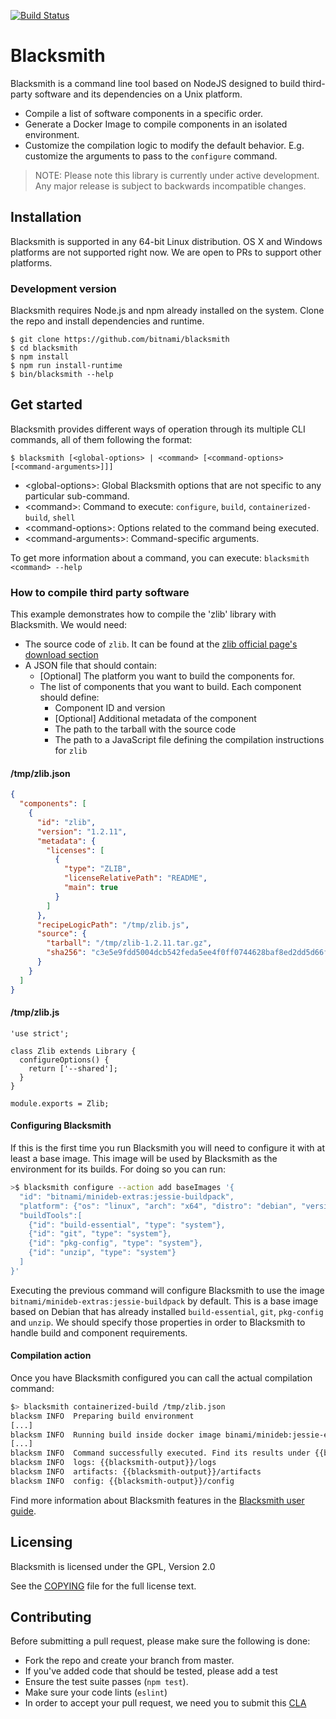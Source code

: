 [![Build Status](https://api.travis-ci.org/bitnami/blacksmith.svg?branch=master)](http://travis-ci.org/bitnami/blacksmith)

# Blacksmith

Blacksmith is a command line tool based on NodeJS designed to build third-party software and its dependencies on a Unix platform.

  * Compile a list of software components in a specific order.
  * Generate a Docker Image to compile components in an isolated environment.
  * Customize the compilation logic to modify the default behavior. E.g. customize the arguments to pass to the `configure` command.

>NOTE: Please note this library is currently under active development. Any major release is subject to backwards incompatible changes.

## Installation

Blacksmith is supported in any 64-bit Linux distribution. OS X and Windows platforms are not supported right now. We are open to PRs to support other platforms.

### Development version
Blacksmith requires Node.js and npm already installed on the system. Clone the repo and install dependencies and runtime.

```
$ git clone https://github.com/bitnami/blacksmith
$ cd blacksmith
$ npm install
$ npm run install-runtime
$ bin/blacksmith --help
```

## Get started
Blacksmith provides different ways of operation through its multiple CLI commands, all of them following the format:

```
$ blacksmith [<global-options> | <command> [<command-options> [<command-arguments>]]]
```

  * \<global-options>: Global Blacksmith options that are not specific to any particular sub-command.
  * \<command>: Command to execute: `configure`, `build`, `containerized-build`, `shell`
  * \<command-options>: Options related to the command being executed.
  * \<command-arguments>: Command-specific arguments.

To get more information about a command, you can execute:
`blacksmith <command> --help`

### How to compile third party software
This example demonstrates how to compile the 'zlib' library with Blacksmith. We would need:

  * The source code of `zlib`. It can be found at the [zlib official page's download section](http://www.zlib.net/)
  * A JSON file that should contain:
    * [Optional] The platform you want to build the components for.
    * The list of components that you want to build. Each component should define:
      * Component ID and version
      * [Optional] Additional metadata of the component
      * The path to the tarball with the source code
      * The path to a JavaScript file defining the compilation instructions for `zlib`

#### /tmp/zlib.json
```json
{
  "components": [
    {
      "id": "zlib",
      "version": "1.2.11",
      "metadata": {
        "licenses": [
          {
            "type": "ZLIB",
            "licenseRelativePath": "README",
            "main": true
          }
        ]        
      },
      "recipeLogicPath": "/tmp/zlib.js",
      "source": {
        "tarball": "/tmp/zlib-1.2.11.tar.gz",
        "sha256": "c3e5e9fdd5004dcb542feda5ee4f0ff0744628baf8ed2dd5d66f8ca1197cb1a1"
      }
    }  
  ]
}
```

#### /tmp/zlib.js
```
'use strict';

class Zlib extends Library {
  configureOptions() {
    return ['--shared'];
  }
}

module.exports = Zlib;
```

#### Configuring Blacksmith

If this is the first time you run Blacksmith you will need to configure it with at least a base image. This image will be used by Blacksmith as the environment for its builds. For doing so you can run:

```bash
>$ blacksmith configure --action add baseImages '{
  "id": "bitnami/minideb-extras:jessie-buildpack",
  "platform": {"os": "linux", "arch": "x64", "distro": "debian", "version": "8"},
  "buildTools":[
    {"id": "build-essential", "type": "system"},
    {"id": "git", "type": "system"},
    {"id": "pkg-config", "type": "system"},
    {"id": "unzip", "type": "system"}
  ]
}'
```

Executing the previous command will configure Blacksmith to use the image `bitnami/minideb-extras:jessie-buildpack` by default. This is a base image based on Debian that has already installed `build-essential`, `git`, `pkg-config` and `unzip`. We should specify those properties in order to Blacksmith to handle build and component requirements.

#### Compilation action

Once you have Blacksmith configured you can call the actual compilation command:

```bash
$> blacksmith containerized-build /tmp/zlib.json
blacksm INFO  Preparing build environment
[...]
blacksm INFO  Running build inside docker image binami/minideb:jessie-extras
[...]
blacksm INFO  Command successfully executed. Find its results under {{blacksmith-output}}
blacksm INFO  logs: {{blacksmith-output}}/logs
blacksm INFO  artifacts: {{blacksmith-output}}/artifacts
blacksm INFO  config: {{blacksmith-output}}/config
```

Find more information about Blacksmith features in the [Blacksmith user guide](./docs/Blacksmith.md).

## Licensing
Blacksmith is licensed under the GPL, Version 2.0

See the [COPYING](./COPYING) file for the full license text.

## Contributing
Before submitting a pull request, please make sure the following is done:

  * Fork the repo and create your branch from master.
  * If you've added code that should be tested, please add a test
  * Ensure the test suite passes (`npm test`).
  * Make sure your code lints (`eslint`)
  * In order to accept your pull request, we need you to submit this [CLA](./CLA.txt)
